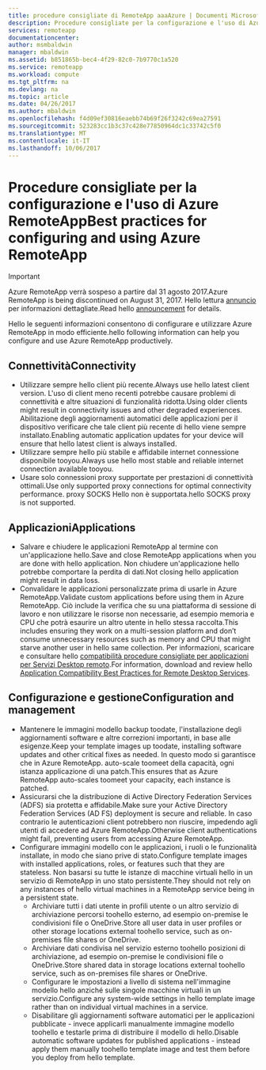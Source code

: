 ```yaml
---
title: procedure consigliate di RemoteApp aaaAzure | Documenti Microsoft
description: Procedure consigliate per la configurazione e l'uso di Azure RemoteApp.
services: remoteapp
documentationcenter: 
author: msmbaldwin
manager: mbaldwin
ms.assetid: b851865b-bec4-4f29-82c0-7b9770c1a520
ms.service: remoteapp
ms.workload: compute
ms.tgt_pltfrm: na
ms.devlang: na
ms.topic: article
ms.date: 04/26/2017
ms.author: mbaldwin
ms.openlocfilehash: f4d09ef30816eaebb74b69f26f3242c69ea27591
ms.sourcegitcommit: 523283cc1b3c37c428e77850964dc1c33742c5f0
ms.translationtype: MT
ms.contentlocale: it-IT
ms.lasthandoff: 10/06/2017
---
```

# <a name="best-practices-for-configuring-and-using-azure-remoteapp"></a><span data-ttu-id="f070c-103">Procedure consigliate per la configurazione e l'uso di Azure RemoteApp</span><span class="sxs-lookup"><span data-stu-id="f070c-103">Best practices for configuring and using Azure RemoteApp</span></span>
> [!IMPORTANT]
> <span data-ttu-id="f070c-104">Azure RemoteApp verrà sospeso a partire dal 31 agosto 2017.</span><span class="sxs-lookup"><span data-stu-id="f070c-104">Azure RemoteApp is being discontinued on August 31, 2017.</span></span> <span data-ttu-id="f070c-105">Hello lettura [annuncio](https://blogs.technet.microsoft.com/enterprisemobility/2016/08/12/application-remoting-and-the-cloud/) per informazioni dettagliate.</span><span class="sxs-lookup"><span data-stu-id="f070c-105">Read hello [announcement](https://blogs.technet.microsoft.com/enterprisemobility/2016/08/12/application-remoting-and-the-cloud/) for details.</span></span>
> 
> 

<span data-ttu-id="f070c-106">Hello le seguenti informazioni consentono di configurare e utilizzare Azure RemoteApp in modo efficiente.</span><span class="sxs-lookup"><span data-stu-id="f070c-106">hello following information can help you configure and use Azure RemoteApp productively.</span></span>

## <a name="connectivity"></a><span data-ttu-id="f070c-107">Connettività</span><span class="sxs-lookup"><span data-stu-id="f070c-107">Connectivity</span></span>
* <span data-ttu-id="f070c-108">Utilizzare sempre hello client più recente.</span><span class="sxs-lookup"><span data-stu-id="f070c-108">Always use hello latest client version.</span></span> <span data-ttu-id="f070c-109">L'uso di client meno recenti potrebbe causare problemi di connettività e altre situazioni di funzionalità ridotta.</span><span class="sxs-lookup"><span data-stu-id="f070c-109">Using older clients might result in connectivity issues and other degraded experiences.</span></span> <span data-ttu-id="f070c-110">Abilitazione degli aggiornamenti automatici delle applicazioni per il dispositivo verificare che tale client più recente di hello viene sempre installato.</span><span class="sxs-lookup"><span data-stu-id="f070c-110">Enabling automatic application updates for your device will ensure that hello latest client is always installed.</span></span>
* <span data-ttu-id="f070c-111">Utilizzare sempre hello più stabile e affidabile internet connessione disponibile tooyou.</span><span class="sxs-lookup"><span data-stu-id="f070c-111">Always use hello most stable and reliable internet connection available tooyou.</span></span>  
* <span data-ttu-id="f070c-112">Usare solo connessioni proxy supportate per prestazioni di connettività ottimali.</span><span class="sxs-lookup"><span data-stu-id="f070c-112">Use only supported proxy connections for optimal connectivity performance.</span></span>  <span data-ttu-id="f070c-113">proxy SOCKS Hello non è supportata.</span><span class="sxs-lookup"><span data-stu-id="f070c-113">hello SOCKS proxy is not supported.</span></span>

## <a name="applications"></a><span data-ttu-id="f070c-114">Applicazioni</span><span class="sxs-lookup"><span data-stu-id="f070c-114">Applications</span></span>
* <span data-ttu-id="f070c-115">Salvare e chiudere le applicazioni RemoteApp al termine con un'applicazione hello.</span><span class="sxs-lookup"><span data-stu-id="f070c-115">Save and close RemoteApp applications when you are done with hello application.</span></span> <span data-ttu-id="f070c-116">Non chiudere un'applicazione hello potrebbe comportare la perdita di dati.</span><span class="sxs-lookup"><span data-stu-id="f070c-116">Not closing hello application might result in data loss.</span></span>
* <span data-ttu-id="f070c-117">Convalidare le applicazioni personalizzate prima di usarle in Azure RemoteApp.</span><span class="sxs-lookup"><span data-stu-id="f070c-117">Validate custom applications before using them in Azure RemoteApp.</span></span> <span data-ttu-id="f070c-118">Ciò include la verifica che su una piattaforma di sessione di lavoro e non utilizzare le risorse non necessarie, ad esempio memoria e CPU che potrà esaurire un altro utente in hello stessa raccolta.</span><span class="sxs-lookup"><span data-stu-id="f070c-118">This includes ensuring they work on a multi-session platform and don’t consume unnecessary resources such as memory and CPU that might starve another user in hello same collection.</span></span> <span data-ttu-id="f070c-119">Per informazioni, scaricare e consultare hello [compatibilità procedure consigliate per applicazioni per Servizi Desktop remoto](http://www.dabcc.com/resources/Application%20Compatibility%20Best%20Practices%20for%20Remote%20Desktop%20Services.pdf).</span><span class="sxs-lookup"><span data-stu-id="f070c-119">For information, download and review hello [Application Compatibility Best Practices for Remote Desktop Services](http://www.dabcc.com/resources/Application%20Compatibility%20Best%20Practices%20for%20Remote%20Desktop%20Services.pdf).</span></span>

## <a name="configuration-and-management"></a><span data-ttu-id="f070c-120">Configurazione e gestione</span><span class="sxs-lookup"><span data-stu-id="f070c-120">Configuration and management</span></span>
* <span data-ttu-id="f070c-121">Mantenere le immagini modello backup toodate, l'installazione degli aggiornamenti software e altre correzioni importanti, in base alle esigenze.</span><span class="sxs-lookup"><span data-stu-id="f070c-121">Keep your template images up toodate, installing software updates and other critical fixes as needed.</span></span> <span data-ttu-id="f070c-122">In questo modo si garantisce che in Azure RemoteApp. auto-scale toomeet della capacità, ogni istanza applicazione di una patch.</span><span class="sxs-lookup"><span data-stu-id="f070c-122">This ensures that as Azure RemoteApp auto-scales toomeet your capacity, each instance is patched.</span></span>  
* <span data-ttu-id="f070c-123">Assicurarsi che la distribuzione di Active Directory Federation Services (ADFS) sia protetta e affidabile.</span><span class="sxs-lookup"><span data-stu-id="f070c-123">Make sure your Active Directory Federation Services (AD FS) deployment is secure and reliable.</span></span> <span data-ttu-id="f070c-124">In caso contrario le autenticazioni client potrebbero non riuscire, impedendo agli utenti di accedere ad Azure RemoteApp.</span><span class="sxs-lookup"><span data-stu-id="f070c-124">Otherwise client authentications might fail, preventing users from accessing Azure RemoteApp.</span></span>
* <span data-ttu-id="f070c-125">Configurare immagini modello con le applicazioni, i ruoli o le funzionalità installate, in modo che siano prive di stato.</span><span class="sxs-lookup"><span data-stu-id="f070c-125">Configure template images with installed applications, roles, or features such that they are stateless.</span></span> <span data-ttu-id="f070c-126">Non basarsi su tutte le istanze di macchine virtuali hello in un servizio di RemoteApp in uno stato persistente.</span><span class="sxs-lookup"><span data-stu-id="f070c-126">They should not rely on any instances of hello virtual machines in a RemoteApp service being in a persistent state.</span></span>
  * <span data-ttu-id="f070c-127">Archiviare tutti i dati utente in profili utente o un altro servizio di archiviazione percorsi toohello esterno, ad esempio on-premise le condivisioni file o OneDrive.</span><span class="sxs-lookup"><span data-stu-id="f070c-127">Store all user data in user profiles or other storage locations external toohello service, such as on-premises file shares or OneDrive.</span></span>
  * <span data-ttu-id="f070c-128">Archiviare dati condivisa nel servizio esterno toohello posizioni di archiviazione, ad esempio on-premise le condivisioni file o OneDrive.</span><span class="sxs-lookup"><span data-stu-id="f070c-128">Store shared data in storage locations external toohello service, such as on-premises file shares or OneDrive.</span></span>
  * <span data-ttu-id="f070c-129">Configurare le impostazioni a livello di sistema nell'immagine modello hello anziché sulle singole macchine virtuali in un servizio.</span><span class="sxs-lookup"><span data-stu-id="f070c-129">Configure any system-wide settings in hello template image rather than on individual virtual machines in a service.</span></span>
  * <span data-ttu-id="f070c-130">Disabilitare gli aggiornamenti software automatici per le applicazioni pubblicate - invece applicarli manualmente immagine modello toohello e testarle prima di distribuire il modello di hello.</span><span class="sxs-lookup"><span data-stu-id="f070c-130">Disable automatic software updates for published applications - instead apply them manually toohello template image and test them before you deploy  from hello template.</span></span>

